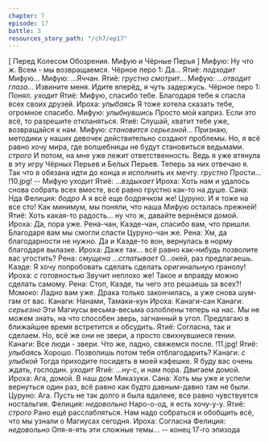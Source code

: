 ```yaml
---
chapter: 7
episode: 17
battle: 3
resources_story_path: "/ch7/ep17"
---
```

[ Перед Колесом Обозрения. Мифую и Чёрные Перья ]
Мифую: Ну что ж. Всем - мы возвращаемся.
Чёрное перо 1: Да...
Ятиё: *подходит* Мифую...
Мифую: ...Яччан.
Ятиё: *грустно смотрит*...
Мифую: ...*отводит глаза*... Извините меня. Идите вперёд, я чуть задержусь.
Чёрное перо 1: Понял. *уходит*
Ятиё: Мифую, спасибо тебе. Благодаря тебе я спасла всех своих друзей.
Ироха: *улыбаясь* Я тоже хотела сказать тебе, огромное спасибо.
Мифую: *улыбнувшись* Просто мой каприз. Если это всё, то разрешите откланяться.
Ятиё: Слушай, хватит тебе уже, возвращайся к нам.
Мифую: *становится серьезной*... Признаю, методики у наших девочек действительно создают проблемы. Но, я всё равно хочу мира, где волшебницы не будут становиться ведьмами. *строго* И потом, на мне уже лежит ответственность. Ведь я уже втянула в эту игру Чёрных Перьев и Белых Перьев. Теперь за них отвечаю я. Так что я обязана идти до конца и исполнить их мечту. *грустно* Прости...
!10.jpg!
-- Мифую уходит
Ятиё: ...*вздыхает*
Ироха: Хоть нам и удалось снова собрать всех вместе, всё равно грустно как-то на душе.
Сана: Нда
Фелиция: *бодро* А я всё еще бодрячком же!
Цуруно: И я тоже на все сто! Как минимум, мы поняли, что наша Мифую осталась прежней!
Ятиё: Хоть какая-то радость... ну что ж, давайте вернёмся домой.
Ироха: Да, пора уже. Рена-чан, Каэде-чан, спасибо вам, что пришли. Благодаря вам мы смогли спасти Цуруно-чан же.
Рена: Хм, да благодарности не нужно. Да и Каэде-то вон, вернулась в норму благодаря вылазке.
Ироха: Даже так... всё равно как-нибудь позволите вас угостить?
Рена: *смущена* ...*сглатывает* О...окей, раз предлагаешь.
Каэде: Я хочу попробовать сделать сделать оригинальную гранолу!
Ироха: *с готовностью* Звучит неплохо же! Такое и вправду можно сделать самому.
Рена: Стоп, Каэде, ты чего это решаешь за всех?!
Момоко: Ладно вам уже. Драка только закончилась, а уже снова шум-гам от вас.
Канаги: Нанами, Тамаки-кун
Ироха: Канаги-сан
Канаги: *серьезно* Эти Магиусы весьма-весьма озлоблены теперь на нас. Мы не можем знать, на что способен зверь, загнанный в угол. Предлагаю в ближайшее время встретится и обсудить.
Ятиё: Согласна, так и сделаем. Но, всё же они не звери, а просто свихнувшиеся гении.
Канаги: Все люди - звери. Что же, ладно, свяжемся после.
!11.jpg!
Ятиё: *улыбаясь* Хорошо. Позволишь потом тебя отблагодарить?
Канаги: *с улыбкой* Тогда приходите посидеть в моей кафешке. Я буду вас очень ждать, господин. *уходит*
Ятиё: ...ну-с, и нам пора. Двигаем домой.
Ироха: Ага, домой. В наш дом Миказуки.
Сана: Хоть мы уже и успели вернуться один раз, всё равно как будто давным-давно там не были.
Цуруно: Ага. Пусть не так долго я была вдалеке, все равно чувствуется ностальгия.
Фелиция: *недовольно* Наро-о-од, я есть хочу-у-у.
Ятиё: *строго* Рано ещё расслабляться. Нам надо собраться и обобщить всё, что мы узнали о Магиусах сегодня.
Ироха: Согласна
Фелиция: *недовольно* Опя-я-ять эти сложные темы...
-- конец 17-го эпизода
